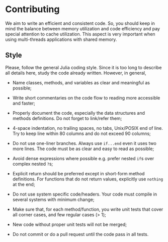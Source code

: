 Contributing
=======================

We aim to write an efficient and consistent code. So, you should keep in mind
the balance between memory utilization and code efficiency and pay special
attention to cache utilization. This aspect is very important when using
multi-threads applications with shared memory.

Style
-----------------------

Please, follow the general Julia coding style. Since it is too long to
describe all details here, study the code already written. However, in
general,

- Name classes, methods, and variables as clear and meaningful as possible;

- Write short commentaries on the code flow to reading more accessible and
  faster;

- Properly document the code, especially the data structures and methods
  definitions. Do not forget to link/refer them;

- 4-space indentation, no trailing spaces, no tabs, Unix/POSIX end of line.
  Try to keep line within 80 columns and do not exceed 90 columns;

- Do not use one-liner branches. Always use `if...end` even it uses
  two more lines. The code must be as clear and easy to read as possible;

- Avoid dense expressions where possible e.g. prefer nested `if`s over complex
  nested `?`s;

- Explicit return should be preferred except in short-form method definitions.
  For functions that do not return values, explicitly use `nothing` at the end;

- Do not use system specific code/headers. Your code must compile in several
  systems with minimum change;

- Make sure that, for each method/function, you write unit tests that cover
  all corner cases, and few regular cases (> 1);

- New code without proper unit tests will not be merged;

- Do not commit or do a pull request until the code pass in all tests.
